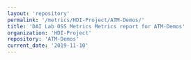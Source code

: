 ```yaml
---
layout: 'repository'
permalink: '/metrics/HDI-Project/ATM-Demos/'
title: 'DAI Lab OSS Metrics Metrics report for ATM-Demos'
organization: 'HDI-Project'
repository: 'ATM-Demos'
current_date: '2019-11-10'
---
```

